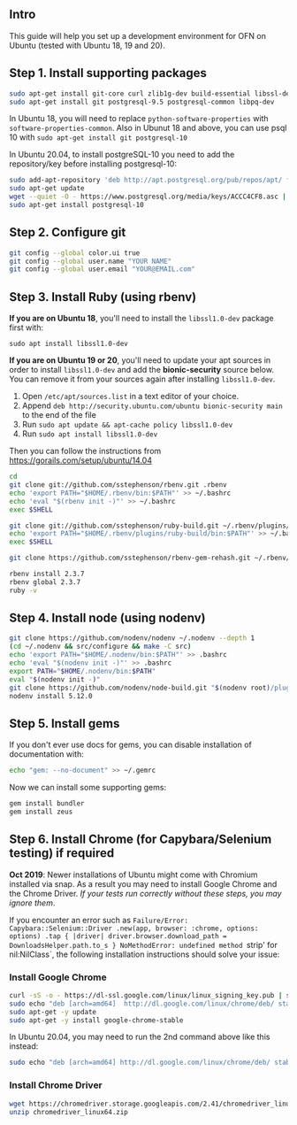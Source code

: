 ## Intro
This guide will help you set up a development environment for OFN on Ubuntu (tested with Ubuntu 18, 19 and 20).

## Step 1. Install supporting packages

```bash
sudo apt-get install git-core curl zlib1g-dev build-essential libssl-dev libreadline-dev libyaml-dev libsqlite3-dev sqlite3 libxml2-dev libxslt1-dev libcurl4-openssl-dev python-software-properties libffi-dev
sudo apt-get install git postgresql-9.5 postgresql-common libpq-dev
```

In Ubuntu 18, you will need to replace `python-software-properties` with `software-properties-common`.
Also in Ubunut 18 and above, you can use psql 10 with `sudo apt-get install git postgresql-10`

In Ubuntu 20.04, to install postgreSQL-10 you need to add the repository/key before installing postgresql-10:
```bash
sudo add-apt-repository 'deb http://apt.postgresql.org/pub/repos/apt/ focal-pgdg main'
sudo apt-get update
wget --quiet -O - https://www.postgresql.org/media/keys/ACCC4CF8.asc | sudo apt-key add -
sudo apt-get install postgresql-10
```

## Step 2. Configure git
```bash
git config --global color.ui true
git config --global user.name "YOUR NAME"
git config --global user.email "YOUR@EMAIL.com"
```

## Step 3. Install Ruby (using rbenv)

**If you are on Ubuntu 18**, you'll need to install the `libssl1.0-dev` package first with:
```
sudo apt install libssl1.0-dev
```
**If you are on Ubuntu 19 or 20**, you'll need to update your apt sources in order to install `libssl1.0-dev` and add the **bionic-security** source below. You can remove it from your sources again after installing `libssl1.0-dev`.
1. Open `/etc/apt/sources.list` in a text editor of your choice.
2. Append `deb http://security.ubuntu.com/ubuntu bionic-security main` to the end of the file
3. Run `sudo apt update && apt-cache policy libssl1.0-dev`
4. Run `sudo apt install libssl1.0-dev`


Then you can follow the instructions from https://gorails.com/setup/ubuntu/14.04

```bash
cd
git clone git://github.com/sstephenson/rbenv.git .rbenv
echo 'export PATH="$HOME/.rbenv/bin:$PATH"' >> ~/.bashrc
echo 'eval "$(rbenv init -)"' >> ~/.bashrc
exec $SHELL

git clone git://github.com/sstephenson/ruby-build.git ~/.rbenv/plugins/ruby-build
echo 'export PATH="$HOME/.rbenv/plugins/ruby-build/bin:$PATH"' >> ~/.bashrc
exec $SHELL

git clone https://github.com/sstephenson/rbenv-gem-rehash.git ~/.rbenv/plugins/rbenv-gem-rehash

rbenv install 2.3.7
rbenv global 2.3.7
ruby -v
```

## Step 4. Install node (using nodenv)

```sh
git clone https://github.com/nodenv/nodenv ~/.nodenv --depth 1
(cd ~/.nodenv && src/configure && make -C src)
echo 'export PATH="$HOME/.nodenv/bin:$PATH"' >> .bashrc
echo 'eval "$(nodenv init -)"' >> .bashrc
export PATH="$HOME/.nodenv/bin:$PATH"
eval "$(nodenv init -)"
git clone https://github.com/nodenv/node-build.git "$(nodenv root)/plugins/node-build" --depth 1
nodenv install 5.12.0
```

## Step 5. Install gems
If you don't ever use docs for gems, you can disable installation of documentation with:

```bash
echo "gem: --no-document" >> ~/.gemrc
```

Now we can install some supporting gems:

```bash
gem install bundler
gem install zeus
```
## Step 6. Install Chrome (for Capybara/Selenium testing) if required
**Oct 2019**: Newer installations of Ubuntu might come with Chromium installed via snap. As a result you may need to install Google Chrome and the Chrome Driver. *If your tests run correctly without these steps, you may ignore them*.

If you encounter an error such as `Failure/Error: Capybara::Selenium::Driver .new(app, browser: :chrome, options: options) .tap { |driver| driver.browser.download_path = DownloadsHelper.path.to_s } NoMethodError: undefined method `strip' for nil:NilClass`, the following installation instructions should solve your issue:

### Install Google Chrome

```bash
curl -sS -o - https://dl-ssl.google.com/linux/linux_signing_key.pub | sudo apt-key add
sudo echo "deb [arch=amd64]  http://dl.google.com/linux/chrome/deb/ stable main" >> /etc/apt/sources.list.d/google-chrome.list
sudo apt-get -y update
sudo apt-get -y install google-chrome-stable
```

In Ubuntu 20.04, you may need to run the 2nd command above like this instead:
```bash
sudo echo "deb [arch=amd64] http://dl.google.com/linux/chrome/deb/ stable main" | sudo tee -a /etc/apt/sources.list.d/google-chrome.list
```

### Install Chrome Driver

```bash
wget https://chromedriver.storage.googleapis.com/2.41/chromedriver_linux64.zip
unzip chromedriver_linux64.zip
```